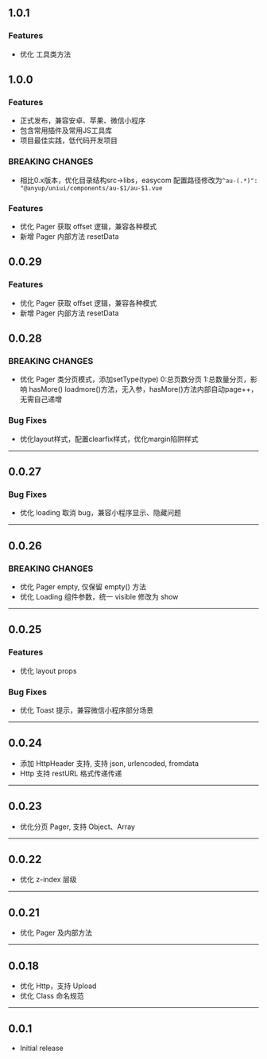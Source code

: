 ## 1.0.1

### Features

- 优化 工具类方法
## 1.0.0

### Features

- 正式发布，兼容安卓、苹果、微信小程序
- 包含常用插件及常用JS工具库
- 项目最佳实践，低代码开发项目

### BREAKING CHANGES

- 相比0.x版本，优化目录结构src->libs，easycom 配置路径修改为`^au-(.*)": "@anyup/uniui/components/au-$1/au-$1.vue`

### Features

- 优化 Pager 获取 offset 逻辑，兼容各种模式
- 新增 Pager 内部方法 resetData

## 0.0.29

### Features

- 优化 Pager 获取 offset 逻辑，兼容各种模式
- 新增 Pager 内部方法 resetData

## 0.0.28

### BREAKING CHANGES

- 优化 Pager 类分页模式，添加setType(type) 0:总页数分页 1:总数量分页，影响 hasMore() loadmore()方法，无入参，hasMore()方法内部自动page++，无需自己递增

### Bug Fixes

- 优化layout样式，配置clearfix样式，优化margin陷阱样式

---
## 0.0.27

### Bug Fixes

- 优化 loading 取消 bug，兼容小程序显示、隐藏问题

---

## 0.0.26

### BREAKING CHANGES

- 优化 Pager empty, 仅保留 empty() 方法
- 优化 Loading 组件参数，统一 visible 修改为 show

---

## 0.0.25

### Features

- 优化 layout props

### Bug Fixes

- 优化 Toast 提示，兼容微信小程序部分场景

---

## 0.0.24

- 添加 HttpHeader 支持, 支持 json, urlencoded, fromdata
- Http 支持 restURL 格式传递传递

---

## 0.0.23

- 优化分页 Pager, 支持 Object、Array

---

## 0.0.22

- 优化 z-index 层级

---

## 0.0.21

- 优化 Pager 及内部方法

---

## 0.0.18

- 优化 Http，支持 Upload
- 优化 Class 命名规范

---

## 0.0.1

- Initial release

